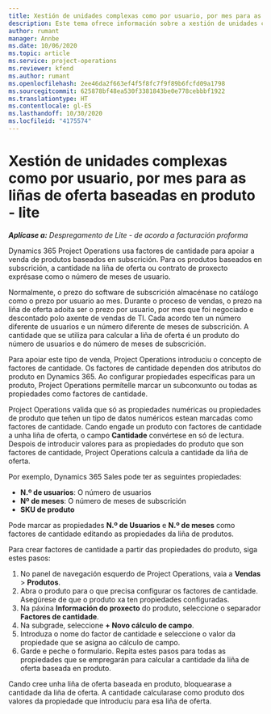 ```yaml
---
title: Xestión de unidades complexas como por usuario, por mes para as liñas de oferta baseadas en produto - lite
description: Este tema ofrece información sobre a xestión de unidades complexas para liñas de oferta baseadas en produto.
author: rumant
manager: Annbe
ms.date: 10/06/2020
ms.topic: article
ms.service: project-operations
ms.reviewer: kfend
ms.author: rumant
ms.openlocfilehash: 2ee46da2f663ef4f5f8fc7f9f89b6fcfd09a1798
ms.sourcegitcommit: 625878bf48ea530f3381843be0e778cebbbf1922
ms.translationtype: HT
ms.contentlocale: gl-ES
ms.lasthandoff: 10/30/2020
ms.locfileid: "4175574"
---
```

# <a name="managing-complex-units-such-as-per-user-per-month-for-product-based-quote-lines---lite"></a>Xestión de unidades complexas como por usuario, por mes para as liñas de oferta baseadas en produto - lite

_**Aplícase a:** Despregamento de Lite - de acordo a facturación proforma_

Dynamics 365 Project Operations usa factores de cantidade para apoiar a venda de produtos baseados en subscrición. Para os produtos baseados en subscrición, a cantidade na liña de oferta ou contrato de proxecto exprésase como o número de meses de usuario.

Normalmente, o prezo do software de subscrición almacénase no catálogo como o prezo por usuario ao mes. Durante o proceso de vendas, o prezo na liña de oferta adoita ser o prezo por usuario, por mes que foi negociado e descontado polo axente de vendas de TI. Cada acordo ten un número diferente de usuarios e un número diferente de meses de subscrición. A cantidade que se utiliza para calcular a liña de oferta é un produto do número de usuarios e do número de meses de subscrición.

Para apoiar este tipo de venda, Project Operations introduciu o concepto de factores de cantidade. Os factores de cantidade dependen dos atributos do produto en Dynamics 365. Ao configurar propiedades específicas para un produto, Project Operations permítelle marcar un subconxunto ou todas as propiedades como factores de cantidade.

Project Operations valida que só as propiedades numéricas ou propiedades de produto que teñen un tipo de datos numéricos estean marcadas como factores de cantidade. Cando engade un produto con factores de cantidade a unha liña de oferta, o campo **Cantidade** convértese en só de lectura. Despois de introducir valores para as propiedades do produto que son factores de cantidade, Project Operations calcula a cantidade da liña de oferta.

Por exemplo, Dynamics 365 Sales pode ter as seguintes propiedades:

- **N.º de usuarios**: O número de usuarios
- **Nº de meses**: O número de meses de subscrición
- **SKU de produto**

Pode marcar as propiedades **N.º de Usuarios** e **N.º de meses** como factores de cantidade editando as propiedades da liña de produtos.

Para crear factores de cantidade a partir das propiedades do produto, siga estes pasos:

1. No panel de navegación esquerdo de Project Operations, vaia a **Vendas** > **Produtos**.
2. Abra o produto para o que precisa configurar os factores de cantidade. Asegúrese de que o produto xa ten propiedades configuradas.
3. Na páxina **Información do proxecto** do produto, seleccione o separador **Factores de cantidade**.
4. Na subgrade, seleccione **+ Novo cálculo de campo**.
5. Introduza o nome do factor de cantidade e seleccione o valor da propiedade que se asigna ao cálculo de campo.
6. Garde e peche o formulario. Repita estes pasos para todas as propiedades que se empregarán para calcular a cantidade da liña de oferta baseada en produto.

Cando cree unha liña de oferta baseada en produto, bloquearase a cantidade da liña de oferta. A cantidade calcularase como produto dos valores da propiedade que introduciu para esa liña de oferta.
